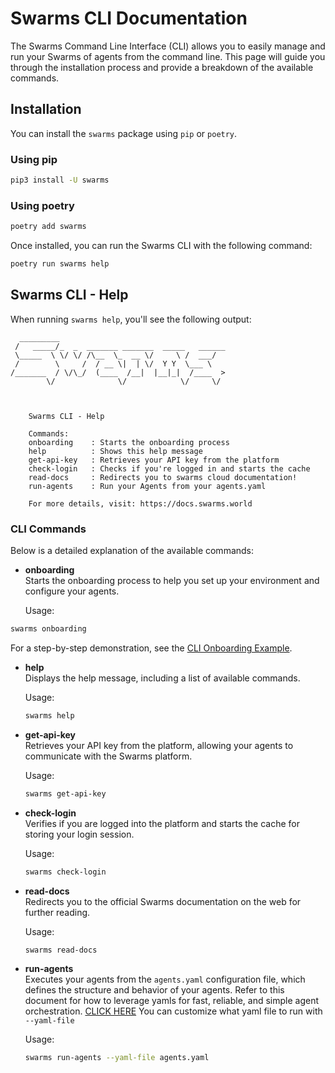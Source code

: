 # Swarms CLI Documentation

The Swarms Command Line Interface (CLI) allows you to easily manage and run your Swarms of agents from the command line. This page will guide you through the installation process and provide a breakdown of the available commands.

## Installation

You can install the `swarms` package using `pip` or `poetry`.

### Using pip

```bash
pip3 install -U swarms
```

### Using poetry

```bash
poetry add swarms
```

Once installed, you can run the Swarms CLI with the following command:

```bash
poetry run swarms help
```

## Swarms CLI - Help

When running `swarms help`, you'll see the following output:

```
  _________                                     
 /   _____/_  _  _______ _______  _____   ______
 \_____  \ \/ \/ /\__  \_  __ \/     \ /  ___/
 /        \     /  / __ \|  | \/  Y Y  \___ \ 
/_______  / \/\_/  (____  /__|  |__|_|  /____  >
        \/              \/            \/     \/ 



    Swarms CLI - Help

    Commands:
    onboarding    : Starts the onboarding process
    help          : Shows this help message
    get-api-key   : Retrieves your API key from the platform
    check-login   : Checks if you're logged in and starts the cache
    read-docs     : Redirects you to swarms cloud documentation!
    run-agents    : Run your Agents from your agents.yaml

    For more details, visit: https://docs.swarms.world
```

### CLI Commands

Below is a detailed explanation of the available commands:

- **onboarding**  
  Starts the onboarding process to help you set up your environment and configure your agents.
  
  Usage:
```bash
swarms onboarding
```

For a step-by-step demonstration, see the [CLI Onboarding Example](../../README.md#cli-onboarding-example).

- **help**  
  Displays the help message, including a list of available commands.

  Usage:
  ```bash
  swarms help
  ```

- **get-api-key**  
  Retrieves your API key from the platform, allowing your agents to communicate with the Swarms platform.

  Usage:
  ```bash
  swarms get-api-key
  ```

- **check-login**  
  Verifies if you are logged into the platform and starts the cache for storing your login session.

  Usage:
  ```bash
  swarms check-login
  ```

- **read-docs**  
  Redirects you to the official Swarms documentation on the web for further reading.

  Usage:
  ```bash
  swarms read-docs
  ```

- **run-agents**  
  Executes your agents from the `agents.yaml` configuration file, which defines the structure and behavior of your agents. Refer to this document for how to leverage yamls for fast, reliable, and simple agent orchestration. [CLICK HERE](https://docs.swarms.world/en/latest/swarms/agents/create_agents_yaml/) You can customize what yaml file to run with `--yaml-file`

  Usage:
  ```bash
  swarms run-agents --yaml-file agents.yaml
  ```
